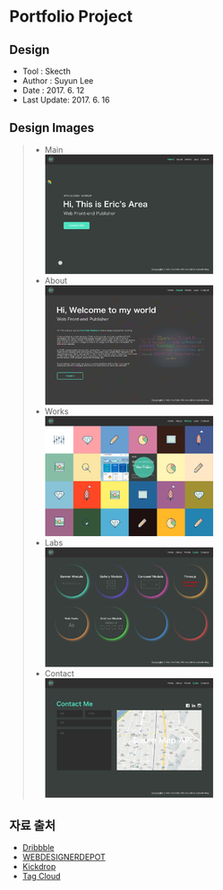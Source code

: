 <h1>Portfolio Project</h1>
<h2>Design</h2>
<ul>
	<li>Tool : Skecth</li>
	<li>Author : Suyun Lee</li>
	<li>Date : 2017. 6. 12</li>
	<li>Last Update: 2017. 6. 16</li>
</ul>

<h2>Design Images</h2>
<blockquote>
	<ul>
		<li>Main<br /><img src="./design/Desktop HD(Main).png" width="300" alt=""></li>
		<li>About<br /><img src="./design/Desktop HD(About).png" width="300" alt=""></li>
		<li>Works<br /><img src="./design/Desktop HD(Works).png" width="300" alt=""></li>
		<li>Labs<br /><img src="./design/Desktop HD(Labs).png" width="300" alt=""></li>
		<li>Contact<br /><img src="./design/Desktop HD(Contact).png" width="300" alt=""></li>
	</ul>
</blockquote>

<h2>자료 출처</h2>
<ul>
	<li><a href="https://au.pinterest.com/pin/175077504239442181/">Dribbble</a></li>
	<li><a href="https://www.webdesignerdepot.com/2015/12/free-download-20-animated-icons-from-animaticons/">WEBDESIGNERDEPOT</a></li>
	<li><a href="https://kickdrop.me/">Kickdrop</a></li>
	<li><a href="https://github.com/sebhildebrandt/reveal.js-tagcloud-plugin">Tag Cloud</a></li>
</ul>
